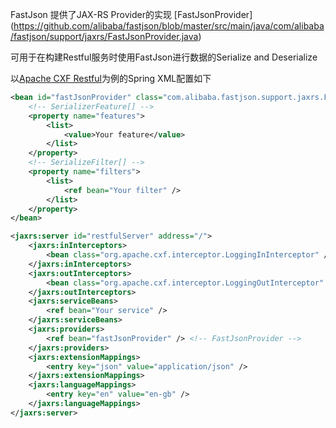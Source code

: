 FastJson 提供了JAX-RS Provider的实现 [FastJsonProvider] (https://github.com/alibaba/fastjson/blob/master/src/main/java/com/alibaba/fastjson/support/jaxrs/FastJsonProvider.java) 

可用于在构建Restful服务时使用FastJson进行数据的Serialize and Deserialize

以[Apache CXF Restful](http://cxf.apache.org/docs/jax-rs.html)为例的Spring XML配置如下

```xml
<bean id="fastJsonProvider" class="com.alibaba.fastjson.support.jaxrs.FastJsonProvider">
	<!-- SerializerFeature[] -->
	<property name="features">
		<list>
			<value>Your feature</value>
		</list>
	</property>
	<!-- SerializeFilter[] -->
	<property name="filters">
		<list>
			<ref bean="Your filter" />
		</list>
	</property>
</bean>

<jaxrs:server id="restfulServer" address="/">
	<jaxrs:inInterceptors>
		<bean class="org.apache.cxf.interceptor.LoggingInInterceptor" />
	</jaxrs:inInterceptors>
	<jaxrs:outInterceptors>
		<bean class="org.apache.cxf.interceptor.LoggingOutInterceptor" />
	</jaxrs:outInterceptors>
	<jaxrs:serviceBeans>
		<ref bean="Your service" />
	</jaxrs:serviceBeans>
	<jaxrs:providers>
		<ref bean="fastJsonProvider" />	<!-- FastJsonProvider -->
	</jaxrs:providers>
	<jaxrs:extensionMappings>
		<entry key="json" value="application/json" />
	</jaxrs:extensionMappings>
	<jaxrs:languageMappings>
		<entry key="en" value="en-gb" />
	</jaxrs:languageMappings>
</jaxrs:server>
```